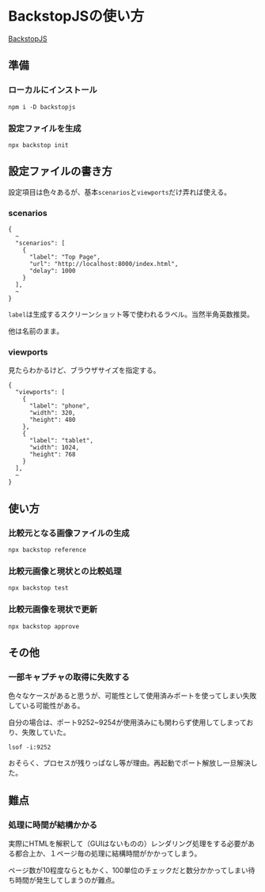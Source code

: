 # BackstopJSの使い方

[BackstopJS](https://github.com/garris/BackstopJS)

## 準備

### ローカルにインストール

```
npm i -D backstopjs
```

### 設定ファイルを生成

```
npx backstop init
```

## 設定ファイルの書き方

設定項目は色々あるが、基本`scenarios`と`viewports`だけ弄れば使える。

### scenarios

```
{
  ~
  "scenarios": [
    {
      "label": "Top Page",
      "url": "http://localhost:8000/index.html",
      "delay": 1000
    }
  ],
  ~
}
```

`label`は生成するスクリーンショット等で使われるラベル。当然半角英数推奨。

他は名前のまま。

### viewports

見たらわかるけど、ブラウザサイズを指定する。

```
{
  "viewports": [
    {
      "label": "phone",
      "width": 320,
      "height": 480
    },
    {
      "label": "tablet",
      "width": 1024,
      "height": 768
    }
  ],
  ~
}
```


## 使い方

### 比較元となる画像ファイルの生成

```
npx backstop reference
```

### 比較元画像と現状との比較処理

```
npx backstop test
```

### 比較元画像を現状で更新

```
npx backstop approve
```


## その他

### 一部キャプチャの取得に失敗する

色々なケースがあると思うが、可能性として使用済みポートを使ってしまい失敗している可能性がある。

自分の場合は、ポート9252~9254が使用済みにも関わらず使用してしまっており、失敗していた。

```
lsof -i:9252
```

おそらく、プロセスが残りっぱなし等が理由。再起動でポート解放し一旦解決した。

## 難点

### 処理に時間が結構かかる

実際にHTMLを解釈して（GUIはないものの）レンダリング処理をする必要がある都合上か、１ページ毎の処理に結構時間がかかってしまう。

ページ数が10程度ならともかく、100単位のチェックだと数分かかってしまい待ち時間が発生してしまうのが難点。
